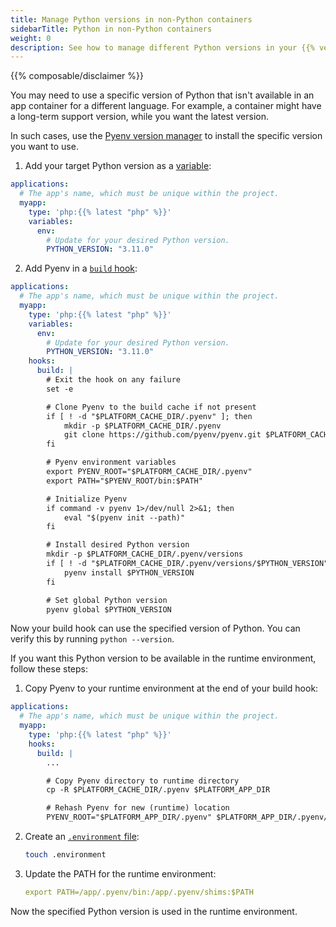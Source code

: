 ```yaml
---
title: Manage Python versions in non-Python containers
sidebarTitle: Python in non-Python containers
weight: 0
description: See how to manage different Python versions in your {{% vendor/name %}} containers.
---
```


{{% composable/disclaimer %}}

You may need to use a specific version of Python that isn't available in an app container for a different language.
For example, a container might have a long-term support version, while you want the latest version.

In such cases, use the [Pyenv version manager](https://github.com/pyenv/pyenv)
to install the specific version you want to use.

1.  Add your target Python version as a [variable](../../development/variables/_index.md):

```yaml {configFile="app"}
applications:
  # The app's name, which must be unique within the project.
  myapp:
    type: 'php:{{% latest "php" %}}'
    variables:
      env:
        # Update for your desired Python version.
        PYTHON_VERSION: "3.11.0"
```
2.  Add Pyenv in a [`build` hook](../../create-apps/hooks/hooks-comparison.md#build-hook):

```yaml {configFile="app"}
applications:
  # The app's name, which must be unique within the project.
  myapp:
    type: 'php:{{% latest "php" %}}'
    variables:
      env:
        # Update for your desired Python version.
        PYTHON_VERSION: "3.11.0"
    hooks:
      build: |
        # Exit the hook on any failure
        set -e

        # Clone Pyenv to the build cache if not present
        if [ ! -d "$PLATFORM_CACHE_DIR/.pyenv" ]; then
            mkdir -p $PLATFORM_CACHE_DIR/.pyenv
            git clone https://github.com/pyenv/pyenv.git $PLATFORM_CACHE_DIR/.pyenv
        fi

        # Pyenv environment variables
        export PYENV_ROOT="$PLATFORM_CACHE_DIR/.pyenv"
        export PATH="$PYENV_ROOT/bin:$PATH"

        # Initialize Pyenv
        if command -v pyenv 1>/dev/null 2>&1; then
            eval "$(pyenv init --path)"
        fi

        # Install desired Python version
        mkdir -p $PLATFORM_CACHE_DIR/.pyenv/versions
        if [ ! -d "$PLATFORM_CACHE_DIR/.pyenv/versions/$PYTHON_VERSION" ]; then
            pyenv install $PYTHON_VERSION
        fi

        # Set global Python version
        pyenv global $PYTHON_VERSION
```
Now your build hook can use the specified version of Python.
You can verify this by running `python --version`.

If you want this Python version to be available in the runtime environment, follow these steps:

1.  Copy Pyenv to your runtime environment at the end of your build hook:

```yaml {configFile="app"}
applications:
  # The app's name, which must be unique within the project.
  myapp:
    type: 'php:{{% latest "php" %}}'
    hooks:
      build: |
        ...

        # Copy Pyenv directory to runtime directory
        cp -R $PLATFORM_CACHE_DIR/.pyenv $PLATFORM_APP_DIR

        # Rehash Pyenv for new (runtime) location
        PYENV_ROOT="$PLATFORM_APP_DIR/.pyenv" $PLATFORM_APP_DIR/.pyenv/bin/pyenv rehash
```
2.  Create an [`.environment` file](../../development/variables/set-variables.md#set-variables-via-script):

    ```bash
    touch .environment
    ```

3.  Update the PATH for the runtime environment:

    ```yaml {location=".environment"}
    export PATH=/app/.pyenv/bin:/app/.pyenv/shims:$PATH
    ```

Now the specified Python version is used in the runtime environment.
